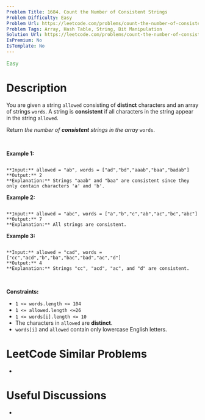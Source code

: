 ```yaml
---
Problem Title: 1684. Count the Number of Consistent Strings
Problem Difficulty: Easy
Problem Url: https://leetcode.com/problems/count-the-number-of-consistent-strings/
Problem Tags: Array, Hash Table, String, Bit Manipulation
Solution Url: https://leetcode.com/problems/count-the-number-of-consistent-strings/solution/
IsPremium: No
IsTemplate: No
---
```


<span style="color: rgb(67, 160, 71);">Easy</span>

# Description

You are given a string `allowed` consisting of **distinct** characters and an array of strings `words`. A string is **consistent** if all characters in the string appear in the string `allowed`.


Return *the number of **consistent** strings in the array* `words`.


 


**Example 1:**



```

**Input:** allowed = "ab", words = ["ad","bd","aaab","baa","badab"]
**Output:** 2
**Explanation:** Strings "aaab" and "baa" are consistent since they only contain characters 'a' and 'b'.

```

**Example 2:**



```

**Input:** allowed = "abc", words = ["a","b","c","ab","ac","bc","abc"]
**Output:** 7
**Explanation:** All strings are consistent.

```

**Example 3:**



```

**Input:** allowed = "cad", words = ["cc","acd","b","ba","bac","bad","ac","d"]
**Output:** 4
**Explanation:** Strings "cc", "acd", "ac", and "d" are consistent.

```

 


**Constraints:**


* `1 <= words.length <= 104`
* `1 <= allowed.length <=26`
* `1 <= words[i].length <= 10`
* The characters in `allowed` are **distinct**.
* `words[i]` and `allowed` contain only lowercase English letters.




# LeetCode Similar Problems

- []()

# Useful Discussions

- []()
